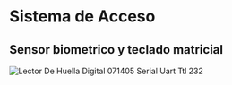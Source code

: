 # Sistema de Acceso 

## Sensor biometrico y teclado matricial
![Lector De Huella Digital 071405 Serial Uart Ttl 232](http://mlm-s1-p.mlstatic.com/lector-de-huella-digital-071405-serial-uart-ttl-232-arduino-12273-MLM20057036407_032014-O.jpg "Lector De Huella Digital 071405 Serial Uart Ttl 232")
